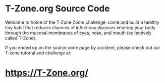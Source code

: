 # T-Zone.org Source Code

Welcome to home of the T-Zone Zoom challenge: come and build a healthy tiny habit that reduces chances of infectious diseases entering your body through the mucosal membranes of eyes, nose, and mouth (collectively called T-Zone).

If you ended up on the source code page by accident, please check out our T-zone tutorial and challenge at:
# https://T-Zone.org/ 
